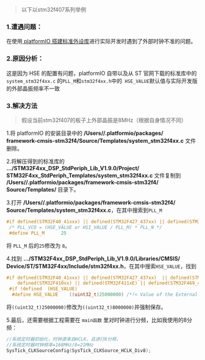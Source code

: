 > 以下以stm32f407系列举例

### 1.遭遇问题：

在使用[ platformIO 搭建标准外设库](https://blog.ronan.us.kg/2024/09/08/platformIO-%E5%9F%BA%E4%BA%8E-stm32-%E6%A0%87%E5%87%86%E5%A4%96%E8%AE%BE%E5%BA%93%E7%9A%84%E5%B7%A5%E7%A8%8B%E6%A8%A1%E6%9D%BF/)进行实际开发时遇到了外部时钟不准的问题。

### 2.原因分析：

这是因为 HSE 的配置有问题，platformIO 自带以及从 ST 官网下载的标准库中的 `system_stm32f4xx.c` 的`PLL_M`和`stm32f4xx.h`中的` HSE_VALUE`默认值与实际开发版的外部晶振频率不一致

### 3.解决方法

> 假设当前stm32f407的板子上外部晶振是8MHz（根据自身情况不同）

1.将 platformIO 的安装目录中的 **/Users/<xxx>/.platformio/packages/  
framework-cmsis-stm32f4/Source/Templates/system_stm32f4xx.c** 文件删除。

2.将解压得到的标准库的 **.../STM32F4xx_DSP_StdPeriph_Lib_V1.9.0/Project/  
STM32F4xx_StdPeriph_Templates/system_stm32f4xx.c** 文件复制到   
**/Users/<xxx>/.platformio/packages/framework-cmsis-stm32f4/  
Source/Templates/** 目录下。

3.打开 **/Users/<xxx>/.platformio/packages/framework-cmsis-stm32f4/  
Source/Templates/system_stm32f4xx.c**，在其中搜索到`PLL_M`

```c
#if defined(STM32F40_41xxx) || defined(STM32F427_437xx) || defined(STM32F429_439xx) || defined(STM32F401xx) || defined(STM32F469_479xx)
 /* PLL_VCO = (HSE_VALUE or HSI_VALUE / PLL_M) * PLL_N */
 #define PLL_M      25
```

将 `PLL_M` 后的`25`修改为 `8`。

4.找到 **.../STM32F4xx_DSP_StdPeriph_Lib_V1.9.0/Libraries/CMSIS/  
Device/ST/STM32F4xx/Include/stm32f4xx.h**，在其中搜索`HSE_VALUE`，找到

```c
#if defined(STM32F40_41xxx) || defined(STM32F427_437xx)  || defined(STM32F429_439xx) || defined(STM32F401xx) || \
    defined(STM32F410xx) || defined(STM32F411xE) || defined(STM32F469_479xx)
 #if !defined  (HSE_VALUE)
  #define HSE_VALUE    ((uint32_t)25000000) /*!< Value of the External oscillator in Hz */
```

将`((uint32_t)25000000)`修改为`((uint32_t)8000000)`并强制保存。

5.最后，还需要根据工程需要在 `main函数` 里对时钟进行分频，比如我使用的8分频：
```c
//系统定时器初始化，时钟源来自HCLK，且进行8分频，
//系统定时器时钟频率=168MHz/8=21MHz
SysTick_CLKSourceConfig(SysTick_CLKSource_HCLK_Div8);
```